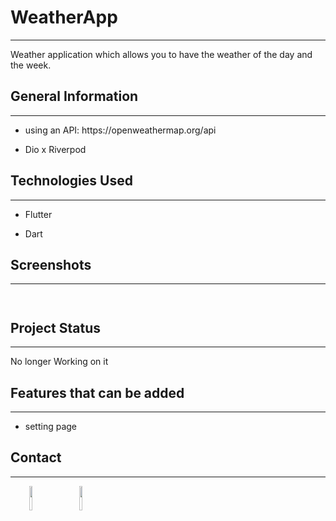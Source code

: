 <h1>WeatherApp</h1>
<hr><p>Weather application which allows you to have the weather of the day and the week.</p><h2>General Information</h2>
<hr><ul>
<li>using an API: https://openweathermap.org/api</li>
</ul>
<ul>
<li>Dio x Riverpod</li>
</ul><h2>Technologies Used</h2>
<hr><ul>
<li>Flutter</li>
</ul><ul>
<li>Dart</li>
</ul><h2>Screenshots</h2>
<hr><p><img src="https://image.noelshack.com/fichiers/2025/08/7/1740336570-image-home.png" alt=""></p><p><img src="https://image.noelshack.com/fichiers/2025/08/7/1740336570-forecast-screen.png" alt=""></p><h2>Project Status</h2>
<hr><p>No longer Working on it</p><h2>Features that can be added</h2>
<hr><ul>
<li>setting page</li>
</ul><h2>Contact</h2>
<hr><p><span style="margin-right: 30px;"></span><a href="https://www.linkedin.com/in/lilian-malinge/"><img target="_blank" src="https://cdn.jsdelivr.net/gh/devicons/devicon/icons/linkedin/linkedin-original.svg" style="width: 10%;"></a><span style="margin-right: 30px;"></span><a href="https://github.com/TakeMyTrinity"><img target="_blank" src="https://cdn.jsdelivr.net/gh/devicons/devicon/icons/github/github-original.svg" style="width: 10%;"></a></p>

